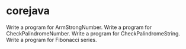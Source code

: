 # corejava
Write a program for ArmStrongNumber.
Write a program for CheckPalindromeNumber.
Write a program for CheckPalindromeString.
Write a program for Fibonacci series.
